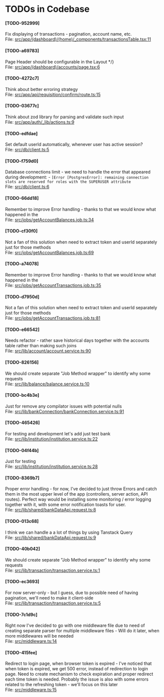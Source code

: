 # TODOs in Codebase

#### [TODO-952999]
Fix displaying of transactions - pagination, account name, etc.<br/>
File: [src/app/(dashboard)/(home)/_components/transactionsTable.tsx:11](./src/app/(dashboard)/(home)/_components/transactionsTable.tsx#L11)

#### [TODO-a69783]
Page Header should be configurable in the Layout */}<br/>
File: [src/app/(dashboard)/accounts/page.tsx:6](./src/app/(dashboard)/accounts/page.tsx#L6)

#### [TODO-4272c7]
Think about better erroring strategy<br/>
File: [src/app/api/requisition/confirm/route.ts:15](./src/app/api/requisition/confirm/route.ts#L15)

#### [TODO-03677c]
Think about zod library for parsing and validate such input<br/>
File: [src/app/auth/_lib/actions.ts:9](./src/app/auth/_lib/actions.ts#L9)

#### [TODO-edfdae]
Set default userId automatically, whenever user has active session?<br/>
File: [src/db/client.ts:5](./src/db/client.ts#L5)

#### [TODO-f759d0]
Database connections limit - we need to handle the error that appeared during development: - ``[Error [PostgresError]: remaining connection slots are reserved for roles with the SUPERUSER attribute``<br/>
File: [src/db/client.ts:6](./src/db/client.ts#L6)

#### [TODO-66dd18]
Remember to improve Error handling - thanks to that we would know what happened in the<br/>
File: [src/jobs/getAccountBalances.job.ts:34](./src/jobs/getAccountBalances.job.ts#L34)

#### [TODO-cf30f0]
Not a fan of this solution when need to extract token and userId separately just for those methods<br/>
File: [src/jobs/getAccountBalances.job.ts:69](./src/jobs/getAccountBalances.job.ts#L69)

#### [TODO-a74078]
Remember to improve Error handling - thanks to that we would know what happened in the<br/>
File: [src/jobs/getAccountTransactions.job.ts:35](./src/jobs/getAccountTransactions.job.ts#L35)

#### [TODO-d7950d]
Not a fan of this solution when need to extract token and userId separately just for those methods<br/>
File: [src/jobs/getAccountTransactions.job.ts:81](./src/jobs/getAccountTransactions.job.ts#L81)

#### [TODO-e66542]
Needs refactor - rather save historical days together with the accounts table rather than making such joins<br/>
File: [src/lib/account/account.service.ts:90](./src/lib/account/account.service.ts#L90)

#### [TODO-826156]
We should create separate "Job Method wrapper" to identify why some requests<br/>
File: [src/lib/balance/balance.service.ts:10](./src/lib/balance/balance.service.ts#L10)

#### [TODO-bc4b3e]
Just for remove any compilator issues with potential nulls<br/>
File: [src/lib/bankConnection/bankConnection.service.ts:91](./src/lib/bankConnection/bankConnection.service.ts#L91)

#### [TODO-465426]
For testing and development let's add just test bank<br/>
File: [src/lib/institution/institution.service.ts:22](./src/lib/institution/institution.service.ts#L22)

#### [TODO-04f44b]
Just for testing<br/>
File: [src/lib/institution/institution.service.ts:28](./src/lib/institution/institution.service.ts#L28)

#### [TODO-8369b7]
Proper error handling - for now, I've decided to just throw Errors and catch them in the most upper level of the app (controllers, server action, API routes). Perfect way would be installing some monitoring / error logging together with it, with some error notification toasts for user.<br/>
File: [src/lib/shared/bankDataApi.request.ts:8](./src/lib/shared/bankDataApi.request.ts#L8)

#### [TODO-013c68]
I think we can handle a a lot of things by using Tanstack Query<br/>
File: [src/lib/shared/bankDataApi.request.ts:9](./src/lib/shared/bankDataApi.request.ts#L9)

#### [TODO-40b042]
We should create separate "Job Method wrapper" to identify why some requests<br/>
File: [src/lib/transaction/transaction.service.ts:1](./src/lib/transaction/transaction.service.ts#L1)

#### [TODO-ec3693]
For now server-only - but I guess, due to possible need of having pagination, we'll need to make it client-side<br/>
File: [src/lib/transaction/transaction.service.ts:5](./src/lib/transaction/transaction.service.ts#L5)

#### [TODO-7c1d9c]
Right now I've decided to go with one middleware file due to need of creating separate parser for multiple middleware files - Will do it later, when more middlewares will be needed<br/>
File: [src/middleware.ts:14](./src/middleware.ts#L14)

#### [TODO-415fee]
Redirect to login page, when browser token is expired - I've noticed that when token is expired, we get 500 error, instead of redirection to login page. Need to create mechanism to check expiration and proper redirect each time token is needed. Probably the issue is also with some errors related to the refreshing token - we'll focus on this later<br/>
File: [src/middleware.ts:15](./src/middleware.ts#L15)

